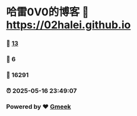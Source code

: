 # 哈雷0V0的博客 :link: https://02halei.github.io 
### :page_facing_up: [13](https://02halei.github.io/tag.html) 
### :speech_balloon: 6 
### :hibiscus: 16291 
### :alarm_clock: 2025-05-16 23:49:07 
### Powered by :heart: [Gmeek](https://github.com/Meekdai/Gmeek)
